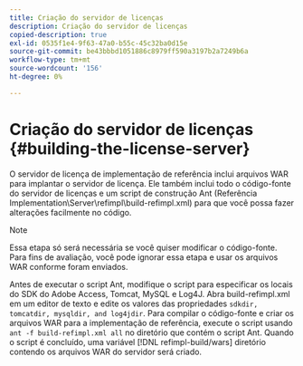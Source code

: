 ```yaml
---
title: Criação do servidor de licenças
description: Criação do servidor de licenças
copied-description: true
exl-id: 0535f1e4-9f63-47a0-b55c-45c32ba0d15e
source-git-commit: be43bbbd1051886c8979ff590a3197b2a7249b6a
workflow-type: tm+mt
source-wordcount: '156'
ht-degree: 0%

---
```


# Criação do servidor de licenças {#building-the-license-server}

O servidor de licença de implementação de referência inclui arquivos WAR para implantar o servidor de licença. Ele também inclui todo o código-fonte do servidor de licenças e um script de construção Ant (Referência Implementation\Server\refimpl\build-refimpl.xml) para que você possa fazer alterações facilmente no código.

>[!NOTE]
>
>Essa etapa só será necessária se você quiser modificar o código-fonte. Para fins de avaliação, você pode ignorar essa etapa e usar os arquivos WAR conforme foram enviados.

Antes de executar o script Ant, modifique o script para especificar os locais do SDK do Adobe Access, Tomcat, MySQL e Log4J. Abra build-refimpl.xml em um editor de texto e edite os valores das propriedades `sdkdir, tomcatdir, mysqldir, and log4jdir`. Para compilar o código-fonte e criar os arquivos WAR para a implementação de referência, execute o script usando `ant -f build-refimpl.xml all` no diretório que contém o script Ant. Quando o script é concluído, uma variável [!DNL refimpl-build/wars] diretório contendo os arquivos WAR do servidor será criado.
